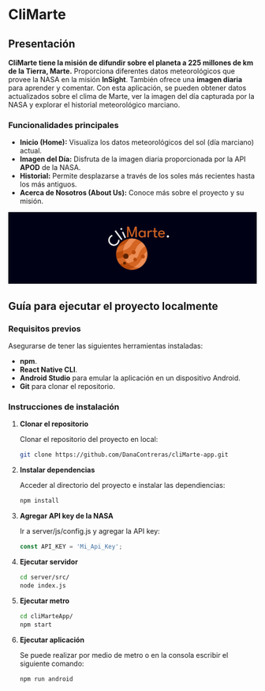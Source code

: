 # CliMarte

## Presentación

**CliMarte tiene la misión de difundir sobre el planeta a 225 millones de km de la Tierra, Marte.** Proporciona diferentes datos meteorológicos que provee la NASA en la misión **InSight**. También ofrece una **imagen diaria** para aprender y comentar. Con esta aplicación, se pueden obtener datos actualizados sobre el clima de Marte, ver la imagen del día capturada por la NASA y explorar el historial meteorológico marciano.

### Funcionalidades principales
- **Inicio (Home):** Visualiza los datos meteorológicos del sol (día marciano) actual.
- **Imagen del Día:** Disfruta de la imagen diaria proporcionada por la API **APOD** de la NASA.
- **Historial:** Permite desplazarse a través de los soles más recientes hasta los más antiguos.
- **Acerca de Nosotros (About Us):** Conoce más sobre el proyecto y su misión.

![Logo CliMarte](./cliMarteApp/src/assets/images/logo_readme.png)


## Guía para ejecutar el proyecto localmente

### Requisitos previos

Asegurarse de tener las siguientes herramientas instaladas:

- **npm**.
- **React Native CLI**.
- **Android Studio** para emular la aplicación en un dispositivo Android.
- **Git** para clonar el repositorio.

### Instrucciones de instalación

1. **Clonar el repositorio**

   Clonar el repositorio del proyecto en local:

   ```bash
   git clone https://github.com/DanaContreras/cliMarte-app.git
   ```

2. **Instalar dependencias**

   Acceder al directorio del proyecto e instalar las dependiencias:

   ```bash
   npm install
   ```

3. **Agregar API key de la NASA**

   Ir a server/js/config.js y agregar la API key:

   ```javascript
   const API_KEY = 'Mi_Api_Key';
   ```

4. **Ejecutar servidor**

   ```bash
   cd server/src/
   node index.js
   ```

4. **Ejecutar metro**

   ```bash
   cd cliMarteApp/
   npm start
   ```

5. **Ejecutar aplicación**

   Se puede realizar por medio de metro o en la consola escribir el siguiente comando:

   ```bash
   npm run android
   ```
